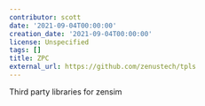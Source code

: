 ```yaml
---
contributor: scott
date: '2021-09-04T00:00:00'
creation_date: '2021-09-04T00:00:00'
license: Unspecified
tags: []
title: ZPC
external_url: https://github.com/zenustech/tpls
---
```


Third party libraries for zensim
